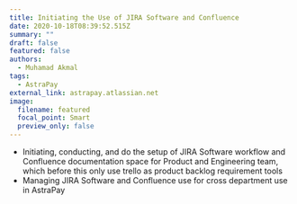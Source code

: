```yaml
---
title: Initiating the Use of JIRA Software and Confluence
date: 2020-10-18T08:39:52.515Z
summary: ""
draft: false
featured: false
authors:
  - Muhamad Akmal
tags:
  - AstraPay
external_link: astrapay.atlassian.net
image:
  filename: featured
  focal_point: Smart
  preview_only: false
---
```

* Initiating, conducting, and do the setup of JIRA Software workflow and Confluence documentation space for Product and Engineering team, which before this only use trello as product backlog requirement tools
* Managing JIRA Software and Confluence use for cross department use in AstraPay